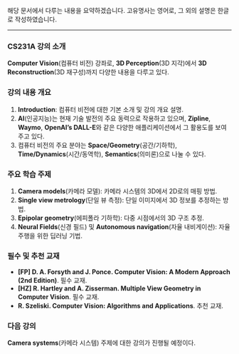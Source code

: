 해당 문서에서 다루는 내용을 요약하겠습니다. 고유명사는 영어로, 그 외의 설명은 한글로 작성하였습니다.

---

### CS231A 강의 소개
**Computer Vision**(컴퓨터 비전) 강좌로, **3D Perception**(3D 지각)에서 **3D Reconstruction**(3D 재구성)까지 다양한 내용을 다루고 있다.

### 강의 내용 개요
1. **Introduction**: 컴퓨터 비전에 대한 기본 소개 및 강의 개요 설명.
2. **AI**(인공지능)는 현재 기술 발전의 주요 동력으로 작용하고 있으며, **Zipline**, **Waymo**, **OpenAI’s DALL-E**와 같은 다양한 애플리케이션에서 그 활용도를 보여주고 있다.
3. 컴퓨터 비전의 주요 분야는 **Space/Geometry**(공간/기하학), **Time/Dynamics**(시간/동역학), **Semantics**(의미론)으로 나눌 수 있다. 

### 주요 학습 주제
1. **Camera models**(카메라 모델): 카메라 시스템의 3D에서 2D로의 매핑 방법.
2. **Single view metrology**(단일 뷰 측정): 단일 이미지에서 3D 정보를 추정하는 방법.
3. **Epipolar geometry**(에피폴라 기하학): 다중 시점에서의 3D 구조 추정.
4. **Neural Fields**(신경 필드) 및 **Autonomous navigation**(자율 내비게이션): 자율주행을 위한 딥러닝 기법.

### 필수 및 추천 교재
- **[FP] D. A. Forsyth and J. Ponce. Computer Vision: A Modern Approach (2nd Edition)**. 필수 교재.
- **[HZ] R. Hartley and A. Zisserman. Multiple View Geometry in Computer Vision**. 필수 교재.
- **R. Szeliski. Computer Vision: Algorithms and Applications**. 추천 교재.

### 다음 강의
**Camera systems**(카메라 시스템) 주제에 대한 강의가 진행될 예정이다.
